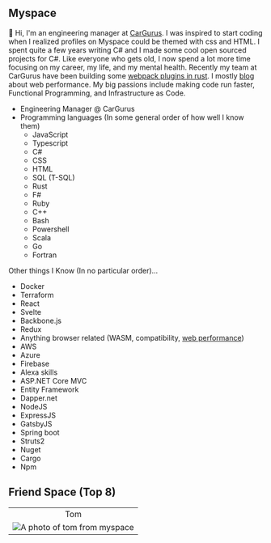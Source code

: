 ## Myspace

👋 Hi, I'm an engineering manager at [CarGurus](https://github.com/cargurus). I was inspired to start coding when I realized profiles on Myspace could be themed with css and HTML. I spent quite a few years writing C# and I made some cool open sourced projects for C#. Like everyone who gets old, I now spend a lot more time focusing on my career, my life, and my mental health. Recently my team at CarGurus have been building some [webpack plugins in rust](https://github.com/cargurus/webpack-hash-cache). I mostly [blog](https://terrible.dev/) about web performance. My big passions include making code run faster, Functional Programming, and Infrastructure as Code.

* Engineering Manager @ CarGurus
* Programming languages (In some general order of how well I know them)
  * JavaScript
  * Typescript
  * C#
  * CSS
  * HTML
  * SQL (T-SQL)
  * Rust
  * F#
  * Ruby
  * C++
  * Bash
  * Powershell
  * Scala
  * Go
  * Fortran

Other things I Know (In no particular order)...

* Docker
* Terraform
* React
* Svelte
* Backbone.js
* Redux
* Anything browser related (WASM, compatibility, [web performance](https://github.com/TerribleDev/WebPerformanceChecklist))
* AWS
* Azure
* Firebase
* Alexa skills
* ASP.NET Core MVC
* Entity Framework
* Dapper.net
* NodeJS
* ExpressJS
* GatsbyJS
* Spring boot
* Struts2
* Nuget
* Cargo
* Npm

## Friend Space (Top 8)

|                    |
|     :---:                        |
|     Tom                          |
|     ![A photo of tom from myspace](https://dropmain.blob.core.windows.net/main/tom.jpg) |



